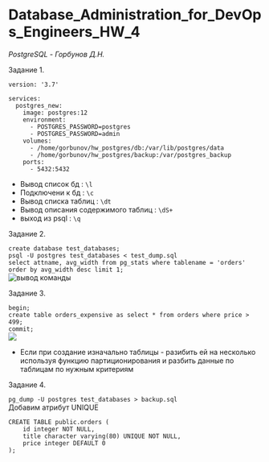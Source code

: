 # Database_Administration_for_DevOps_Engineers_HW_4

*PostgreSQL - Горбунов Д.Н.*

Задание 1.

```
version: '3.7'

services:
  postgres_new:
    image: postgres:12
    environment:
      - POSTGRES_PASSWORD=postgres
      - POSTGRES_PASSWORD=admin
    volumes:
      - /home/gorbunov/hw_postgres/db:/var/lib/postgres/data
      - /home/gorbunov/hw_postgres/backup:/var/postgres_backup
    ports:
      - 5432:5432
```
- Вывод список бд : ```\l```                
- Подключени к бд : ```\c```                    
- Вывод списка таблиц : ```\dt```                      
- Вывод описания содержимого таблиц : ```\dS+```                      
- выход из psql : ```\q```                         

Задание 2.

```create database test_databases;```                 
```psql -U postgres test_databases < test_dump.sql```            
```select attname, avg_width from pg_stats where tablename = 'orders' order by avg_width desc limit 1;```                
![вывод команды](https://github.com/dAmp1r/Database_Administration_for_DevOps_Engineers_HW_4/blob/main/21.png)

Задание 3.

```begin;```              
```create table orders_expensive as select * from orders where price > 499;```             
```commit;```                   
![](https://github.com/dAmp1r/Database_Administration_for_DevOps_Engineers_HW_4/blob/main/31.png)              
- Если при создание изначально таблицы - разибить ей на несколько используя функцию партиционирования и разбить данные по таблицам по нужным критериям               

Задание 4.

```pg_dump -U postgres test_databases > backup.sql```        
Добавим атрибут UNIQUE
```
CREATE TABLE public.orders (
    id integer NOT NULL,
    title character varying(80) UNIQUE NOT NULL,
    price integer DEFAULT 0
);
```
